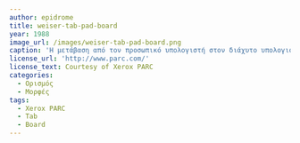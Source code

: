 ```yaml
---
author: epidrome
title: weiser-tab-pad-board
year: 1988 
image_url: /images/weiser-tab-pad-board.png
caption: 'Η μετάβαση από τον προσωπικό υπολογιστή στον διάχυτο υπολογισμό σημαίνει πως εκτός από πολλές συσκευές που επικοινωνούν μεταξύ τους έχουμε επιπλέον και την επικοινωνία με τις συσκευές των άλλων χρηστών, οπότε η μετάβαση έχει και έναν έντονο κοινωνικό χαρακτήρα.'
license_url: 'http://www.parc.com/'
license_text: Courtesy of Xerox PARC
categories:
  - Ορισμός 
  - Μορφές 
tags:
  - Xerox PARC
  - Tab
  - Board
---
```

